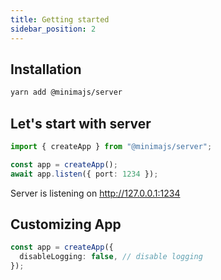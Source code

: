 ```yaml
---
title: Getting started
sidebar_position: 2
---
```


## Installation

```bash
yarn add @minimajs/server
```

## Let's start with server

```ts
import { createApp } from "@minimajs/server";

const app = createApp();
await app.listen({ port: 1234 });
```

Server is listening on http://127.0.0.1:1234

## Customizing App

```ts
const app = createApp({
  disableLogging: false, // disable logging
});
```
